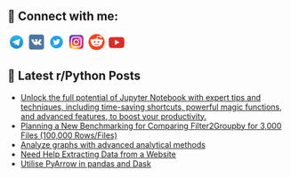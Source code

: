 ## 🔎 Connect with me:
[<img src="https://github.com/bullbesh/bullbesh/blob/main/images/Telegram.png" width="32" height="32" />](https://t.me/bullbesh)
[<img src="https://github.com/bullbesh/bullbesh/blob/main/images/VK.png" width="32" height="32" />](https://vk.com/bullbesh)
[<img src="https://github.com/bullbesh/bullbesh/blob/main/images/Twitter.png" width="32" height="32" />](https://twitter.com/bullbesh1)
[<img src="https://github.com/bullbesh/bullbesh/blob/main/images/Instagram.png" width="32" height="32" />](https://www.instagram.com/bullbesh)
[<img src="https://github.com/bullbesh/bullbesh/blob/main/images/Reddit.png" width="32" height="32" />](https://www.reddit.com/user/bullbesh)
[<img src="https://github.com/bullbesh/bullbesh/blob/main/images/YouTube.png" width="32" height="32" />](https://www.youtube.com/channel/UCtfjRs6uzgq5mfm8S06WTcg)

## 📕 Latest r/Python Posts
<!-- BLOG-POST-LIST:START -->
- [Unlock the full potential of Jupyter Notebook with expert tips and techniques, including time-saving shortcuts, powerful magic functions, and advanced features, to boost your productivity.](https://www.reddit.com/r/Python/comments/1429nav/unlock_the_full_potential_of_jupyter_notebook/)
- [Planning a New Benchmarking for Comparing Filter2Groupby for 3,000 Files &lpar;100,000 Rows/Files&rpar;](https://www.reddit.com/r/Python/comments/1428zu9/planning_a_new_benchmarking_for_comparing/)
- [Analyze graphs with advanced analytical methods](https://www.reddit.com/r/Python/comments/1428k88/analyze_graphs_with_advanced_analytical_methods/)
- [Need Help Extracting Data from a Website](https://www.reddit.com/r/Python/comments/1427dk8/need_help_extracting_data_from_a_website/)
- [Utilise PyArrow in pandas and Dask](https://www.reddit.com/r/Python/comments/14260an/utilise_pyarrow_in_pandas_and_dask/)
<!-- BLOG-POST-LIST:END -->
